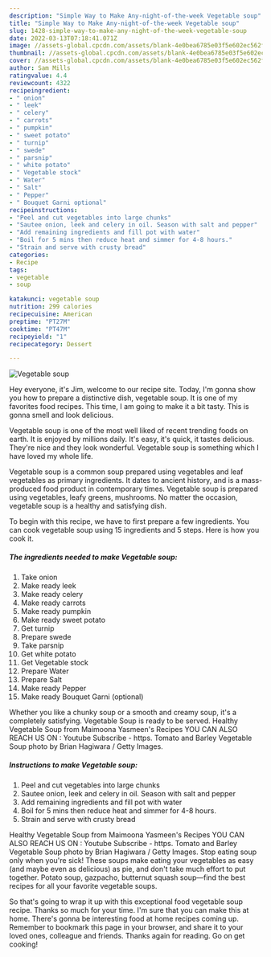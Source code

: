 ```yaml
---
description: "Simple Way to Make Any-night-of-the-week Vegetable soup"
title: "Simple Way to Make Any-night-of-the-week Vegetable soup"
slug: 1428-simple-way-to-make-any-night-of-the-week-vegetable-soup
date: 2022-03-13T07:18:41.071Z
image: //assets-global.cpcdn.com/assets/blank-4e0bea6785e03f5e602ec562f230caae08da540cada707380b4fe1bbebba43da.png
thumbnail: //assets-global.cpcdn.com/assets/blank-4e0bea6785e03f5e602ec562f230caae08da540cada707380b4fe1bbebba43da.png
cover: //assets-global.cpcdn.com/assets/blank-4e0bea6785e03f5e602ec562f230caae08da540cada707380b4fe1bbebba43da.png
author: Sam Mills
ratingvalue: 4.4
reviewcount: 4322
recipeingredient:
- " onion"
- " leek"
- " celery"
- " carrots"
- " pumpkin"
- " sweet potato"
- " turnip"
- " swede"
- " parsnip"
- " white potato"
- " Vegetable stock"
- " Water"
- " Salt"
- " Pepper"
- " Bouquet Garni optional"
recipeinstructions:
- "Peel and cut vegetables into large chunks"
- "Sautee onion, leek and celery in oil. Season with salt and pepper"
- "Add remaining ingredients and fill pot with water"
- "Boil for 5 mins then reduce heat and simmer for 4-8 hours."
- "Strain and serve with crusty bread"
categories:
- Recipe
tags:
- vegetable
- soup

katakunci: vegetable soup 
nutrition: 299 calories
recipecuisine: American
preptime: "PT27M"
cooktime: "PT47M"
recipeyield: "1"
recipecategory: Dessert

---
```



![Vegetable soup](//assets-global.cpcdn.com/assets/blank-4e0bea6785e03f5e602ec562f230caae08da540cada707380b4fe1bbebba43da.png)

Hey everyone, it's Jim, welcome to our recipe site. Today, I'm gonna show you how to prepare a distinctive dish, vegetable soup. It is one of my favorites food recipes. This time, I am going to make it a bit tasty. This is gonna smell and look delicious.

Vegetable soup is one of the most well liked of recent trending foods on earth. It is enjoyed by millions daily. It's easy, it's quick, it tastes delicious. They're nice and they look wonderful. Vegetable soup is something which I have loved my whole life.

Vegetable soup is a common soup prepared using vegetables and leaf vegetables as primary ingredients. It dates to ancient history, and is a mass-produced food product in contemporary times. Vegetable soup is prepared using vegetables, leafy greens, mushrooms. No matter the occasion, vegetable soup is a healthy and satisfying dish.


To begin with this recipe, we have to first prepare a few ingredients. You can cook vegetable soup using 15 ingredients and 5 steps. Here is how you cook it.

<!--inarticleads1-->

##### The ingredients needed to make Vegetable soup:

1. Take  onion
1. Make ready  leek
1. Make ready  celery
1. Make ready  carrots
1. Make ready  pumpkin
1. Make ready  sweet potato
1. Get  turnip
1. Prepare  swede
1. Take  parsnip
1. Get  white potato
1. Get  Vegetable stock
1. Prepare  Water
1. Prepare  Salt
1. Make ready  Pepper
1. Make ready  Bouquet Garni (optional)


Whether you like a chunky soup or a smooth and creamy soup, it&#39;s a completely satisfying. Vegetable Soup is ready to be served. Healthy Vegetable Soup from Maimoona Yasmeen&#39;s Recipes YOU CAN ALSO REACH US ON : Youtube Subscribe - https. Tomato and Barley Vegetable Soup photo by Brian Hagiwara / Getty Images. 

<!--inarticleads2-->

##### Instructions to make Vegetable soup:

1. Peel and cut vegetables into large chunks
1. Sautee onion, leek and celery in oil. Season with salt and pepper
1. Add remaining ingredients and fill pot with water
1. Boil for 5 mins then reduce heat and simmer for 4-8 hours.
1. Strain and serve with crusty bread


Healthy Vegetable Soup from Maimoona Yasmeen&#39;s Recipes YOU CAN ALSO REACH US ON : Youtube Subscribe - https. Tomato and Barley Vegetable Soup photo by Brian Hagiwara / Getty Images. Stop eating soup only when you&#39;re sick! These soups make eating your vegetables as easy (and maybe even as delicious) as pie, and don&#39;t take much effort to put together. Potato soup, gazpacho, butternut squash soup—find the best recipes for all your favorite vegetable soups. 

So that's going to wrap it up with this exceptional food vegetable soup recipe. Thanks so much for your time. I'm sure that you can make this at home. There's gonna be interesting food at home recipes coming up. Remember to bookmark this page in your browser, and share it to your loved ones, colleague and friends. Thanks again for reading. Go on get cooking!
